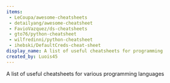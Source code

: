 ```yaml
---
items:
 - LeCoupa/awesome-cheatsheets
 - detailyang/awesome-cheatsheet
 - FavioVazquez/ds-cheatsheets
 - gto76/python-cheatsheet
 - wilfredinni/python-cheatsheet
 - ihebski/DefaultCreds-cheat-sheet
display_name: A list of useful cheatsheets for programming
created_by: Luois45
---
```

A list of useful cheatsheets for various programming languages
